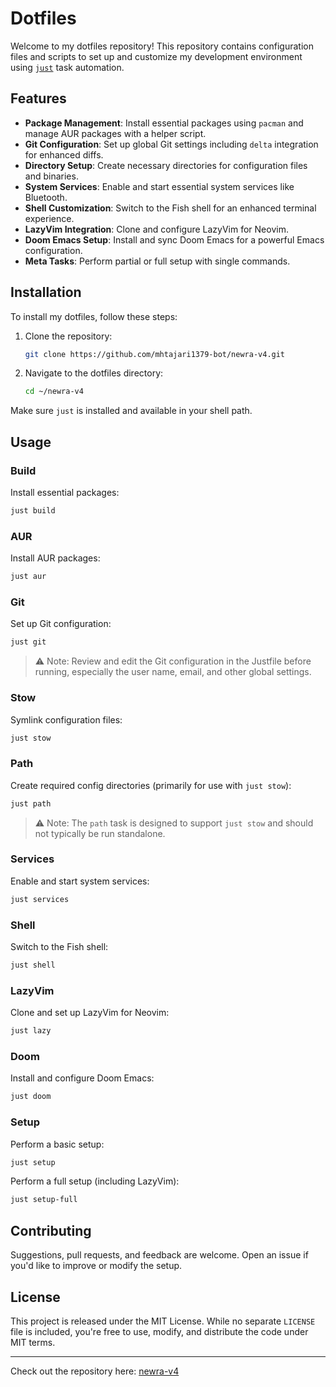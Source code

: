 # Dotfiles

Welcome to my dotfiles repository! This repository contains configuration files and scripts to set up and customize my development environment using [`just`](https://github.com/casey/just) task automation.

## Features

* **Package Management**: Install essential packages using `pacman` and manage AUR packages with a helper script.
* **Git Configuration**: Set up global Git settings including `delta` integration for enhanced diffs.
* **Directory Setup**: Create necessary directories for configuration files and binaries.
* **System Services**: Enable and start essential system services like Bluetooth.
* **Shell Customization**: Switch to the Fish shell for an enhanced terminal experience.
* **LazyVim Integration**: Clone and configure LazyVim for Neovim.
* **Doom Emacs Setup**: Install and sync Doom Emacs for a powerful Emacs configuration.
* **Meta Tasks**: Perform partial or full setup with single commands.

## Installation

To install my dotfiles, follow these steps:

1. Clone the repository:

   ```bash
   git clone https://github.com/mhtajari1379-bot/newra-v4.git
   ```

2. Navigate to the dotfiles directory:

   ```bash
   cd ~/newra-v4
   ```

Make sure `just` is installed and available in your shell path.

## Usage

### Build

Install essential packages:

```bash
just build
```

### AUR

Install AUR packages:

```bash
just aur
```

### Git

Set up Git configuration:

```bash
just git
```

> ⚠️ Note: Review and edit the Git configuration in the Justfile before running, especially the user name, email, and other global settings.

### Stow

Symlink configuration files:

```bash
just stow
```

### Path

Create required config directories (primarily for use with `just stow`):

```bash
just path
```

> ⚠️ Note: The `path` task is designed to support `just stow` and should not typically be run standalone.

### Services

Enable and start system services:

```bash
just services
```

### Shell

Switch to the Fish shell:

```bash
just shell
```

### LazyVim

Clone and set up LazyVim for Neovim:

```bash
just lazy
```

### Doom

Install and configure Doom Emacs:

```bash
just doom
```

### Setup

Perform a basic setup:

```bash
just setup
```

Perform a full setup (including LazyVim):

```bash
just setup-full
```

## Contributing

Suggestions, pull requests, and feedback are welcome. Open an issue if you'd like to improve or modify the setup.

## License

This project is released under the MIT License. While no separate `LICENSE` file is included, you're free to use, modify, and distribute the code under MIT terms.

---

Check out the repository here: [newra-v4](https://github.com/mhtajari1379-bot/newra-v4)
